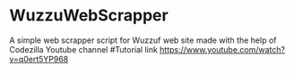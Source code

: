 # WuzzuWebScrapper
A simple web scrapper script for Wuzzuf web site made with the help of Codezilla Youtube channel
#Tutorial link
https://www.youtube.com/watch?v=q0ert5YP968
